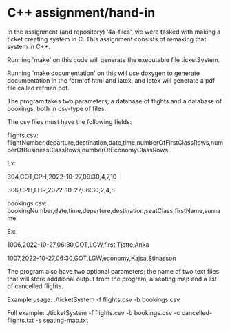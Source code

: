 # C++ assignment/hand-in

In the assignment (and repository) '4a-files', we were tasked with making a ticket creating system in C.
This assignment consists of remaking that system in C++.


Running 'make' on this code will generate the executable file ticketSystem.

Running 'make documentation' on this will use doxygen to generate documentation in the form of
html and latex, and latex will generate a pdf file called refman.pdf.

The program takes two parameters; a database of flights and a database of bookings, both in csv-type of files.

The csv files must have the following fields:

flights.csv: flightNumber,departure,destination,date,time,numberOfFirstClassRows,numberOfBusinessClassRows,numberOfEconomyClassRows

Ex:

304,GOT,CPH,2022-10-27,09:30,4,7,10

306,CPH,LHR,2022-10-27,06:30,2,4,8

bookings.csv: bookingNumber,date,time,departure,destination,seatClass,firstName,surname

Ex:

1006,2022-10-27,06:30,GOT,LGW,first,Tjatte,Anka

1007,2022-10-27,06:30,GOT,LGW,economy,Kajsa,Stinasson

The program also have two optional parameters; the name of two text files that will store additional output
from the program, a seating map and a list of cancelled flights.


Example usage: ./ticketSystem -f flights.csv -b bookings.csv

Full example: ./ticketSystem -f flights.csv -b bookings.csv -c cancelled-flights.txt -s seating-map.txt
